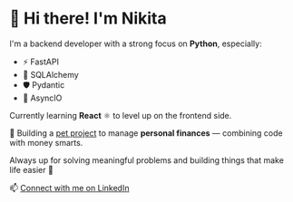 # 👋 Hi there! I'm Nikita

I'm a backend developer with a strong focus on **Python**, especially:
- ⚡️ FastAPI
- 🧱 SQLAlchemy
- 🛡️ Pydantic
- 🔄 AsyncIO

Currently learning **React** ⚛️ to level up on the frontend side.

🎯 Building a [pet project](https://github.com/fibboo/finance) to manage **personal finances** — combining code with money smarts.

Always up for solving meaningful problems and building things that make life easier 🚀

📫 [Connect with me on LinkedIn](https://www.linkedin.com/in/fibboo/)

<!--
**fibboo/fibboo** is a ✨ _special_ ✨ repository because its `README.md` (this file) appears on your GitHub profile.

Here are some ideas to get you started:

- 🔭 I’m currently working on ...
- 🌱 I’m currently learning ...
- 👯 I’m looking to collaborate on ...
- 🤔 I’m looking for help with ...
- 💬 Ask me about ...
- 📫 How to reach me: ...
- 😄 Pronouns: ...
- ⚡ Fun fact: ...
-->
